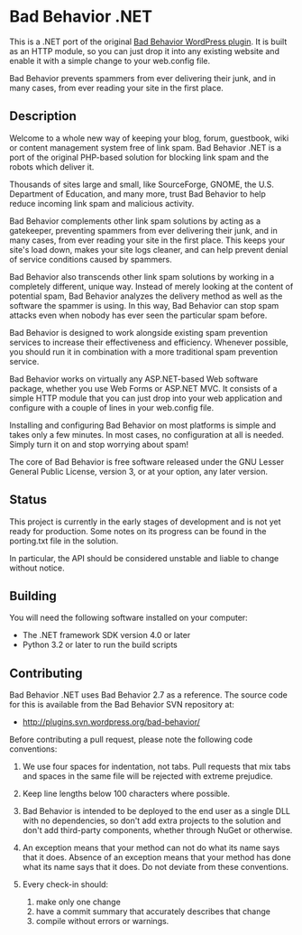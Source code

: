 Bad Behavior .NET
=================
This is a .NET port of the original [Bad Behavior WordPress plugin][1]. It is
built as an HTTP module, so you can just drop it into any existing website
and enable it with a simple change to your web.config file.

Bad Behavior prevents spammers from ever delivering their junk, and in many
cases, from ever reading your site in the first place.

 [1]: http://bad-behavior.ioerror.us/

Description
-----------
Welcome to a whole new way of keeping your blog, forum, guestbook, wiki or
content management system free of link spam. Bad Behavior .NET is a port
of the original PHP-based solution for blocking link spam and the robots
which deliver it.

Thousands of sites large and small, like SourceForge, GNOME, the U.S.
Department of Education, and many more, trust Bad Behavior to help reduce
incoming link spam and malicious activity.

Bad Behavior complements other link spam solutions by acting as a gatekeeper,
preventing spammers from ever delivering their junk, and in many cases, from
ever reading your site in the first place. This keeps your site's load down,
makes your site logs cleaner, and can help prevent denial of service
conditions caused by spammers.

Bad Behavior also transcends other link spam solutions by working in a
completely different, unique way. Instead of merely looking at the content of
potential spam, Bad Behavior analyzes the delivery method as well as the
software the spammer is using. In this way, Bad Behavior can stop spam attacks
even when nobody has ever seen the particular spam before.

Bad Behavior is designed to work alongside existing spam prevention services
to increase their effectiveness and efficiency. Whenever possible, you should
run it in combination with a more traditional spam prevention service.

Bad Behavior works on virtually any ASP.NET-based Web software package, whether
you use Web Forms or ASP.NET MVC. It consists of a simple HTTP module that you
can just drop into your web application and configure with a couple of lines in
your web.config file.

Installing and configuring Bad Behavior on most platforms is simple and takes
only a few minutes. In most cases, no configuration at all is needed. Simply
turn it on and stop worrying about spam!

The core of Bad Behavior is free software released under the GNU Lesser General
Public License, version 3, or at your option, any later version.

Status
------
This project is currently in the early stages of development and is not yet
ready for production. Some notes on its progress can be found in the
porting.txt file in the solution.

In particular, the API should be considered unstable and liable to change
without notice.

Building
--------
You will need the following software installed on your computer:

 * The .NET framework SDK version 4.0 or later
 * Python 3.2 or later to run the build scripts

Contributing
------------
Bad Behavior .NET uses Bad Behavior 2.7 as a reference. The source code for
this is available from the Bad Behavior SVN repository at:

 * http://plugins.svn.wordpress.org/bad-behavior/

Before contributing a pull request, please note the following code conventions:

 1. We use four spaces for indentation, not tabs. Pull requests that mix tabs
    and spaces in the same file will be rejected with extreme prejudice.
 2. Keep line lengths below 100 characters where possible.
 3. Bad Behavior is intended to be deployed to the end user as a single DLL
    with no dependencies, so don't add extra projects to the solution and
    don't add third-party components, whether through NuGet or otherwise.
 4. An exception means that your method can not do what its name says that it
    does. Absence of an exception means that your method has done what its
    name says that it does. Do not deviate from these conventions.
 5. Every check-in should:

    1. make only one change
    2. have a commit summary that accurately describes that change
    3. compile without errors or warnings.
